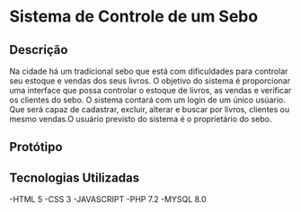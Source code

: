 # Sistema de Controle de um Sebo

## Descrição 

Na cidade há um tradicional sebo que está com dificuldades para controlar seu estoque e vendas dos seus livros. O objetivo do sistema é proporcionar
uma interface que possa controlar o estoque de livros, as vendas e verificar os clientes do sebo. O sistema contará com um 
login de um único usúario. Que será capaz de cadastrar, excluir, alterar e buscar por livros, clientes ou mesmo vendas.O usuário previsto do sistema é o proprietário do sebo.

## Protótipo

## Tecnologias Utilizadas
  -HTML 5
  -CSS 3
  -JAVASCRIPT
  -PHP 7.2
  -MYSQL 8.0
  
